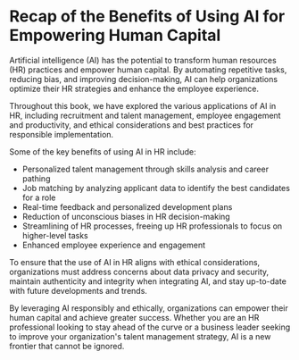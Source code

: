 Recap of the Benefits of Using AI for Empowering Human Capital
==========================================================================

Artificial intelligence (AI) has the potential to transform human resources (HR) practices and empower human capital. By automating repetitive tasks, reducing bias, and improving decision-making, AI can help organizations optimize their HR strategies and enhance the employee experience.

Throughout this book, we have explored the various applications of AI in HR, including recruitment and talent management, employee engagement and productivity, and ethical considerations and best practices for responsible implementation.

Some of the key benefits of using AI in HR include:

* Personalized talent management through skills analysis and career pathing
* Job matching by analyzing applicant data to identify the best candidates for a role
* Real-time feedback and personalized development plans
* Reduction of unconscious biases in HR decision-making
* Streamlining of HR processes, freeing up HR professionals to focus on higher-level tasks
* Enhanced employee experience and engagement

To ensure that the use of AI in HR aligns with ethical considerations, organizations must address concerns about data privacy and security, maintain authenticity and integrity when integrating AI, and stay up-to-date with future developments and trends.

By leveraging AI responsibly and ethically, organizations can empower their human capital and achieve greater success. Whether you are an HR professional looking to stay ahead of the curve or a business leader seeking to improve your organization's talent management strategy, AI is a new frontier that cannot be ignored.

